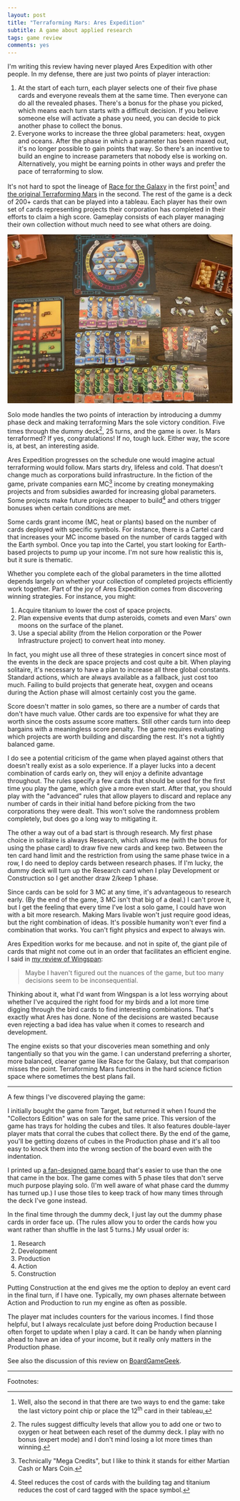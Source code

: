 ```yaml
---
layout: post
title: "Terraforming Mars: Ares Expedition"
subtitle: A game about applied research
tags: game review
comments: yes
---
```


I'm writing this review having never played Ares Expedition with other
people. In my defense, there are just two points of player
interaction:

1. At the start of each turn, each player selects one of their five
   phase cards and everyone reveals them at the same time. Then
   everyone can do all the revealed phases. There's a bonus for the
   phase you picked, which means each turn starts with a difficult
   decision. If you believe someone else will activate a phase you
   need, you can decide to pick another phase to collect the bonus.
2. Everyone works to increase the three global parameters: heat,
   oxygen and oceans. After the phase in which a parameter has been
   maxed out, it's no longer possible to gain points that way. So
   there's an incentive to build an engine to increase parameters that
   nobody else is working on. Alternatively, you might be earning
   points in other ways and prefer the pace of terraforming to slow.

It's not hard to spot the lineage of [Race for the
Galaxy](https://boardgamegeek.com/boardgame/28143/race-galaxy) in the
first point[^1] and [the original Terraforming
Mars](https://boardgamegeek.com/boardgame/167791/terraforming-mars) in
the second. The rest of the game is a deck of 200+ cards that can be
played into a tableau. Each player has their own set of cards
representing projects their corporation has completed in their efforts
to claim a high score. Gameplay consists of each player managing their
own collection without much need to see what others are doing.

![A win with plenty of plants](/images/ares_expedition.jpg)

Solo mode handles the two points of interaction by introducing a dummy
phase deck and making terraforming Mars the sole victory
condition. Five times through the dummy deck[^2], 25 turns, and the
game is over. Is Mars terraformed? If yes, congratulations! If no,
tough luck. Either way, the score is, at best, an interesting aside.

Ares Expedition progresses on the schedule one would imagine actual
terraforming would follow. Mars starts dry, lifeless and cold. That
doesn't change much as corporations build infrastructure. In the
fiction of the game, private companies earn MC[^3] income by creating
moneymaking projects and from subsidies awarded for increasing global
parameters. Some projects make future projects cheaper to build[^4]
and others trigger bonuses when certain conditions are met.

Some cards grant income (MC, heat or plants) based on the number of
cards deployed with specific symbols. For instance, there is a Cartel
card that increases your MC income based on the number of cards tagged
with the Earth symbol. Once you tap into the Cartel, you start looking
for Earth-based projects to pump up your income. I'm not sure how
realistic this is, but it sure is thematic.

Whether you complete each of the global parameters in the time
allotted depends largely on whether your collection of completed
projects efficiently work together. Part of the joy of Ares Expedition
comes from discovering winning strategies. For instance, you might:

1. Acquire titanium to lower the cost of space projects.
2. Plan expensive events that dump asteroids, comets and even Mars'
   own moons on the surface of the planet.
3. Use a special ability (from the Helion corporation or the Power
   Infrastructure project) to convert heat into money.
   
In fact, you might use all three of these strategies in concert since
most of the events in the deck are space projects and cost quite a
bit. When playing solitaire, it's necessary to have a plan to increase
all three global constants. Standard actions, which are always
available as a fallback, just cost too much. Failing to build projects
that generate heat, oxygen and oceans during the Action phase will
almost certainly cost you the game.

Score doesn't matter in solo games, so there are a number of cards
that don't have much value. Other cards are too expensive for what
they are worth since the costs assume score matters. Still other cards
turn into deep bargains with a meaningless score penalty. The game
requires evaluating which projects are worth building and discarding
the rest. It's not a tightly balanced game.

I do see a potential criticism of the game when played against others
that doesn't really exist as a solo experience. If a player lucks into
a decent combination of cards early on, they will enjoy a definite
advantage throughout. The rules specify a few cards that should be
used for the first time you play the game, which give a more even
start. After that, you should play with the "advanced" rules that
allow players to discard and replace any number of cards in their
initial hand before picking from the two corporations they were
dealt. This won't solve the randomness problem completely, but does go
a long way to mitigating it.

The other a way out of a bad start is through research. My first phase
choice in solitaire is always Research, which allows me (with the
bonus for using the phase card) to draw five new cards and keep
two. Between the ten card hand limit and the restriction from using
the same phase twice in a row, I do need to deploy cards between
research phases. If I'm lucky, the dummy deck will turn up the
Research card when I play Development or Construction so I get another
draw 2/keep 1 phase.

Since cards can be sold for 3 MC at any time, it's advantageous to
research early. (By the end of the game, 3 MC isn't that big of a
deal.) I can't prove it, but I get the feeling that every time I've
lost a solo game, I could have won with a bit more research. Making
Mars livable won't just require good ideas, but the right combination
of ideas. It's possible humanity won't ever find a combination that
works. You can't fight physics and expect to always win.

Ares Expedition works for me because. and not in spite of, the giant
pile of cards that might not come out in an order that facilitates an
efficient engine. I said in [my review of
Wingspan](https://jlericson.com/2019/12/29/review-wingspan.html):

> Maybe I haven't figured out the nuances of the game, but too many
> decisions seem to be inconsequential.

Thinking about it, what I'd want from Wingspan is a lot less worrying
about whether I've acquired the right food for my birds and a lot more
time digging through the bird cards to find interesting
combinations. That's exactly what Ares has done. None of the decisions
are wasted because even rejecting a bad idea has value when it comes
to research and development.

The engine exists so that your discoveries mean something and only
tangentially so that you win the game. I can understand preferring a
shorter, more balanced, cleaner game like Race for the Galaxy, but
that comparison misses the point. Terraforming Mars functions in the
hard science fiction space where sometimes the best plans fail.

---

A few things I've discovered playing the game:

I initially bought the game from Target, but returned it when I found
the "Collectors Edition" was on sale for the same price. This version
of the game has trays for holding the cubes and tiles. It also
features double-layer player mats that corral the cubes that collect
there. By the end of the game, you'll be getting dozens of cubes in
the Production phase and it's all too easy to knock them into the
wrong section of the board even with the indentation.

I printed up [a fan-designed game
board](https://boardgamegeek.com/filepage/225253/revised-game-board-larger-everything)
that's easier to use than the one that came in the box. The game comes
with 5 phase tiles that don't serve much purpose playing solo. (I'm
well aware of what phase card the dummy has turned up.) I use those
tiles to keep track of how many times through the deck I've gone
instead.

In the final time through the dummy deck, I just lay out the dummy
phase cards in order face up. (The rules allow you to order the cards
how you want rather than shuffle in the last 5 turns.) My usual order is:

1. Research
2. Development
3. Production
4. Action
5. Construction

Putting Construction at the end gives me the option to deploy an event
card in the final turn, if I have one. Typically, my own phases
alternate between Action and Production to run my engine as often as
possible.

The player mat includes counters for the various incomes. I find those
helpful, but I always recalculate just before doing Production because
I often forget to update when I play a card. It can be handy when
planning ahead to have an idea of your income, but it really only
matters in the Production phase.

See also the discussion of this review on
[BoardGameGeek](https://boardgamegeek.com/thread/2908813/game-about-applied-research).

---

Footnotes:

[^1]: Well, also the second in that there are two ways to end the
    game: take the last victory point chip or place the
    12<sup>th</sup> card in their tableau,

[^2]: The rules suggest difficulty levels that allow you to add one or
    two to oxygen or heat between each reset of the dummy deck. I play
    with no bonus (expert mode) and I don't mind losing a lot more
    times than winning.
    
[^3]: Technically "Mega Credits", but I like to think it stands for
    either Martian Cash or Mars Coin.
    
[^4]: Steel reduces the cost of cards with the building tag and
    titanium reduces the cost of card tagged with the space symbol.

<!--  LocalWords:  terraforming terraformed
 -->
